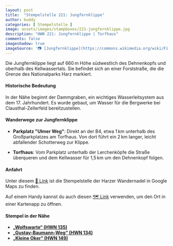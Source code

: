 ```yaml
---
layout: post
title:  "Stempelstelle 221: Jungfernklippe"
author: buddy
categories: [ Stempelstelle ]
image: assets/images/stampboxes/221-jungfernklippe.jpg
description: "HWN 221: Jungfernklippe | Torfhaus"
comments: false
imageshadow: true
imageSource: '📷 [Jungfernklippe](https://commons.wikimedia.org/wiki/File:Jungfernklippe.jpg) von <a href="//commons.wikimedia.org/wiki/User:B.Thomas95" title="User:B.Thomas95">Thomas Binder</a> unter Lizenz [CC BY-SA 4.0](https://creativecommons.org/licenses/by-sa/4.0)'
---
```


Die Jungfernklippe liegt auf 660 m Höhe südwestlich des Dehnenkopfs und oberhalb des Kellwassertals. Sie befindet sich an einer Forststraße, die die Grenze des Nationalparks Harz markiert. 

#### Historische Bedeutung

In der Nähe beginnt der Dammgraben, ein wichtiges Wasserleitsystem aus dem 17. Jahrhundert. Es wurde gebaut, um Wasser für die Bergwerke bei Clausthal-Zellerfeld bereitzustellen. 

#### Wanderwege zur Jungfernklippe

- **Parkplatz "Ulmer Weg"**: Direkt an der B4, etwa 1 km unterhalb des Großparkplatzes am Torfhaus. Von dort führt ein 2 km langer, leicht abfallender Schotterweg zur Klippe. 

- **Torfhaus**: Vom Parkplatz unterhalb der Lerchenköpfe die Straße überqueren und dem Kellwasser für 1,5 km um den Dehnenkopf folgen. 

#### Anfahrt

Unter diesem [📍 Link](https://www.google.com/maps/dir/?api=1&origin=&destination=51.80420%2C%2010.51382) ist die Stempelstelle der Harzer Wandernadel in Google Maps zu finden.

<div class="android-only">
  Auf einem Handy kannst du auch diesen 
  <a href="geo:51.80420,10.51382">🗺️ Link</a> 
  verwenden, um den Ort in einer Kartenapp zu öffnen.
  <p></p>
</div>

#### Stempel in der Nähe

- [**„Wolfswarte“ (HWN 135)**](/stempelstelle-135-wolfswarte)
- [**„Gustav-Baumann-Weg“ (HWN 134)**](/stempelstelle-134-gustav-baumann-weg)
- [**„Kleine Oker“ (HWN 149)**](/stempelstelle-149-herzweg)
